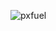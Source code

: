 ![pxfuel](https://github.com/yamada72/yamada72/assets/151902901/ee3f7585-5470-4d1e-9a10-712893fe2b2d)
